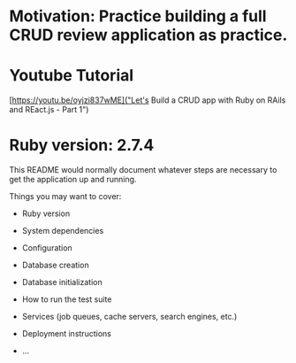 # Motivation: Practice building a full CRUD review application as practice.
# Youtube Tutorial
[https://youtu.be/oyjzi837wME]("Let's Build a CRUD app with Ruby on RAils and REact.js - Part 1")



# Ruby version: 2.7.4



This README would normally document whatever steps are necessary to get the
application up and running.

Things you may want to cover:

* Ruby version

* System dependencies

* Configuration

* Database creation

* Database initialization

* How to run the test suite

* Services (job queues, cache servers, search engines, etc.)

* Deployment instructions

* ...
